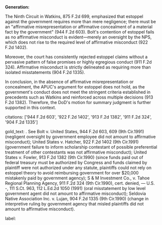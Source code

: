 **Generation:**

The Ninth Circuit in Watkins, 875 F.2d 699, emphasized that estoppel against the government requires more than mere negligence; there must be an "affirmative misrepresentation or affirmative concealment of a material fact by the government" (944 F.2d 603). Bolt's contention of estoppel fails as no affirmative misconduct is evident—merely an oversight by the NPS, which does not rise to the required level of affirmative misconduct (922 F.2d 1402).

Moreover, the court has consistently rejected estoppel claims without a pervasive pattern of false promises or highly egregious conduct (911 F.2d 324). Affirmative misconduct is strictly delineated as requiring more than isolated misstatements (904 F.2d 1335).

In conclusion, in the absence of affirmative misrepresentation or concealment, the APUC's argument for estoppel does not hold, as the government's conduct does not meet the stringent criteria established in precedents such as Watkins and reinforced across multiple decisions (913 F.2d 1382). Therefore, the DoD's motion for summary judgment is further supported in this context.

citations: ['944 F.2d 603', '922 F.2d 1402', '913 F.2d 1382', '911 F.2d 324', '904 F.2d 1335']

gold_text: . See Bolt v. United States, 944 F.2d 603, 609 (9th Cir.1991) (negligent oversight by government employee did not amount to affirmative misconduct); United States v. Hatcher, 922 F.2d 1402 (9th Cir.1991) (government failure to inform scholarship contestant of possible preferential treatment of other contestants was not affirmative misconduct); United States v. Fowler, 913 F.2d 1382 (9th Cir.1990) (since funds paid out of federal treasury must be authorized by Congress and funds claimed by plaintiff were not authorized under any statute, plaintiffs could not rely on estoppel theory to avoid reimbursing government for over $20,000 mistakenly paid by government agency); S & M Investment Co., v. Tahoe Regional Planning Agency, 911 F.2d 324 (9th Cir.1990), cert. denied, — U.S. -, 111 S.Ct. 963, 112 L.Ed.2d 1050 (1991) (oral misstatement by low level government agent did not amount to affirmative misconduct); Seldovia Native Association Inc. v. Lujan, 904 F.2d 1335 (9th Cir.1990) (change in interpretive ruling by government agency that misled plaintiffs did not amount to affirmative misconduct).

label: 